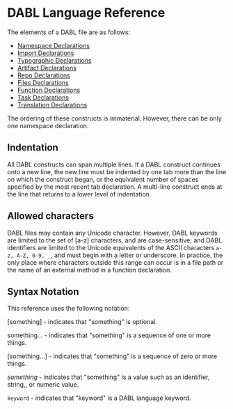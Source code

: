# DABL Language Reference

The elements of a DABL file are as follows:

* [Namespace Declarations](namespace_decl.md)
* [Import Declarations](import_decl.md)
* [Typographic Declarations](typographic_decl.md)
* [Artifact Declarations](artifact_decl.md)
* [Repo Declarations](repo_decl.md)
* [Files Declarations](files_decl.md)
* [Function Declarations](function_decl.md)
* [Task Declarations](task_decl.md)
* [Translation Declarations](translation_decl.md)

The ordering of these constructs is immaterial. However, there can be only one
namespace declaration.

## Indentation

All DABL constructs can span multiple lines. If a DABL construct continues onto a
new line, the new line must be indented by one tab more than the line on which
the construct began,
or the equivalent number of spaces specified by the most recent tab declaration.
A multi-line construct ends at the line that returns to a lower level of indentation.

## Allowed characters

DABL files may contain any Unicode character. However, DABL keywords are limited
to the set of [a-z] characters, and are case-sensitive; and DABL identifiers
are limited to the Unicode equivalents of the ASCII characters `a-z, A-Z, 0-9, _`,
and must begin with a letter or underscore. In practice, the only place where
characters outside this range can occur is in a file path or the name of an
external method in a function declaration.

## Syntax Notation

This reference uses the following notation:

[something] - indicates that "something" is optional.

something... - indicates that "something" is a sequence of one or more things.

[something...] - indicates that "something" is a sequence of zero or more things.

*something* - indicates that "something" is a value such as an identifier,
  string,, or numeric value.

`keyword` - indicates that "keyword" is a DABL language keyword.
